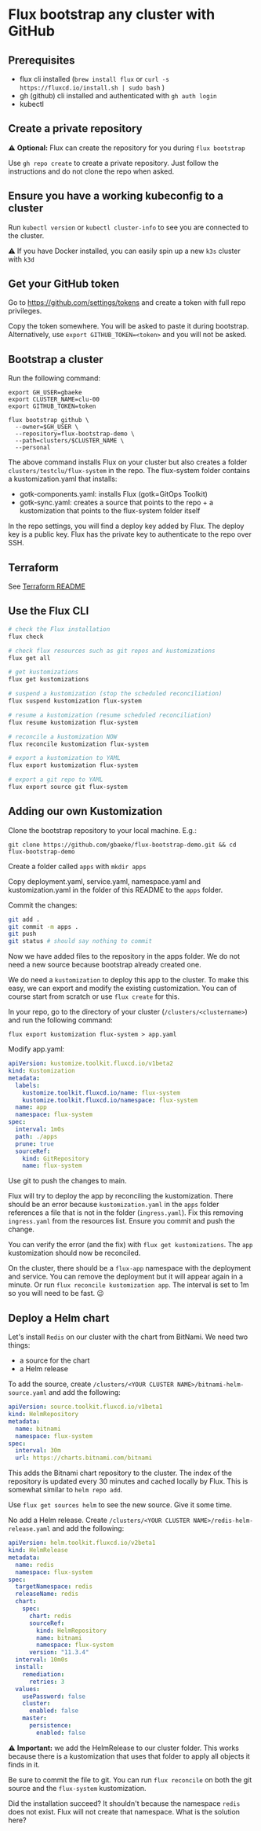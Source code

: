 # Flux bootstrap any cluster with GitHub

## Prerequisites

- flux cli installed (`brew install flux` or `curl -s https://fluxcd.io/install.sh | sudo bash` )
- gh (github) cli installed and authenticated with `gh auth login`
- kubectl

## Create a private repository

⚠️ **Optional:** Flux can create the repository for you during `flux bootstrap`

Use `gh repo create` to create a private repository. Just follow the instructions and do not clone the repo when asked.


## Ensure you have a working kubeconfig to a cluster

Run `kubectl version` or `kubectl cluster-info` to see you are connected to the cluster.

⚠️ If you have Docker installed, you can easily spin up a new `k3s` cluster with `k3d`

## Get your GitHub token

Go to https://github.com/settings/tokens and create a token with full repo privileges.

Copy the token somewhere. You will be asked to paste it during bootstrap. Alternatively, use `export GITHUB_TOKEN=<token>` and you will not be asked.

## Bootstrap a cluster

Run the following command:

```
export GH_USER=gbaeke
export CLUSTER_NAME=clu-00
export GITHUB_TOKEN=token

flux bootstrap github \
  --owner=$GH_USER \
  --repository=flux-bootstrap-demo \
  --path=clusters/$CLUSTER_NAME \
  --personal
```

The above command installs Flux on your cluster but also creates a folder `clusters/testclu/flux-system` in the repo. The flux-system folder contains a kustomization.yaml that installs:
- gotk-components.yaml: installs Flux (gotk=GitOps Toolkit)
- gotk-sync.yaml: creates a source that points to the repo + a kustomization that points to the flux-system folder itself

In the repo settings, you will find a deploy key added by Flux. The deploy key is a public key. Flux has the private key to authenticate to the repo over SSH.

## Terraform

See [Terraform README](exercises/06-flux-bootstrap/terraform/README.md)

## Use the Flux CLI

```bash
# check the Flux installation
flux check

# check flux resources such as git repos and kustomizations
flux get all

# get kustomizations
flux get kustomizations

# suspend a kustomization (stop the scheduled reconciliation)
flux suspend kustomization flux-system

# resume a kustomization (resume scheduled reconciliation)
flux resume kustomization flux-system

# reconcile a kustomization NOW
flux reconcile kustomization flux-system

# export a kustomization to YAML
flux export kustomization flux-system

# export a git repo to YAML
flux export source git flux-system
```

## Adding our own Kustomization

Clone the bootstrap repository to your local machine. E.g.:

```
git clone https://github.com/gbaeke/flux-bootstrap-demo.git && cd flux-bootstrap-demo
```

Create a folder called `apps` with `mkdir apps`

Copy deployment.yaml, service.yaml, namespace.yaml and kustomization.yaml in the folder of this README to the `apps` folder.

Commit the changes:

```bash
git add .
git commit -m apps .
git push
git status # should say nothing to commit
```

Now we have added files to the repository in the apps folder. We do not need a new source because bootstrap already created one.

We do need a `kustomization` to deploy this app to the cluster. To make this easy, we can export and modify the existing customization. You can of course start from scratch or use `flux create` for this.

In your repo, go to the directory of your cluster (`/clusters/<clustername>`) and run the following command:

```
flux export kustomization flux-system > app.yaml
```

Modify app.yaml:

  
```yaml
apiVersion: kustomize.toolkit.fluxcd.io/v1beta2
kind: Kustomization
metadata:
  labels:
    kustomize.toolkit.fluxcd.io/name: flux-system
    kustomize.toolkit.fluxcd.io/namespace: flux-system
  name: app
  namespace: flux-system
spec:
  interval: 1m0s
  path: ./apps
  prune: true
  sourceRef:
    kind: GitRepository
    name: flux-system
```

Use git to push the changes to main.

Flux will try to deploy the app by reconciling the kustomization. There should be an error because `kustomization.yaml` in the `apps` folder references a file that is not in the folder (`ingress.yaml`). Fix this removing `ingress.yaml` from the resources list. Ensure you commit and push the change.

You can verify the error (and the fix) with `flux get kustomizations`. The `app` kustomization should now be reconciled.

On the cluster, there should be a `flux-app` namespace with the deployment and service. You can remove the deployment but it will appear again in a minute. Or run `flux reconcile kustomization app`. The interval is set to 1m so you will need to be fast. 😉

## Deploy a Helm chart

Let's install `Redis` on our cluster with the chart from BitNami. We need two things:

- a source for the chart
- a Helm release

To add the source, create `/clusters/<YOUR CLUSTER NAME>/bitnami-helm-source.yaml` and add the following:

```yaml
apiVersion: source.toolkit.fluxcd.io/v1beta1
kind: HelmRepository
metadata:
  name: bitnami
  namespace: flux-system
spec:
  interval: 30m
  url: https://charts.bitnami.com/bitnami
```

This adds the Bitnami chart repository to the cluster. The index of the repository is updated every 30 minutes and cached locally by Flux. This is somewhat similar to `helm repo add`.

Use `flux get sources helm` to see the new source. Give it some time.

No add a Helm release. Create `/clusters/<YOUR CLUSTER NAME>/redis-helm-release.yaml` and add the following:

```yaml
apiVersion: helm.toolkit.fluxcd.io/v2beta1
kind: HelmRelease
metadata:
  name: redis
  namespace: flux-system
spec:
  targetNamespace: redis
  releaseName: redis
  chart:
    spec:
      chart: redis
      sourceRef:
        kind: HelmRepository
        name: bitnami
        namespace: flux-system
      version: "11.3.4"
  interval: 10m0s
  install:
    remediation:
      retries: 3
  values:
    usePassword: false
    cluster:
      enabled: false
    master:
      persistence:
        enabled: false
```

⚠️ **Important:** we add the HelmRelease to our cluster folder. This works because there is a kustomization that uses that folder to apply all objects it finds in it.

Be sure to commit the file to git. You can run `flux reconcile` on both the git source and the `flux-system` kustomization.

Did the installation succeed? It shouldn't because the namespace `redis` does not exist. Flux will not create that namespace. What is the solution here?
